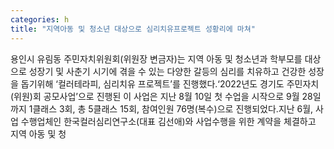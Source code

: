 ```yaml
---
categories: h
title: "지역아동 및 청소년 대상으로 심리치유프로젝트 성황리에 마쳐"
---
```

용인시 유림동 주민자치위원회(위원장 변금자)는 지역 아동 및 청소년과 학부모를 대상으로 성장기 및 사춘기 시기에 겪을 수 있는 다양한 갈등의 심리를 치유하고 건강한 성장을 돕기위해 ‘컬러테라피, 심리치유 프로젝트’를 진행했다.‘2022년도 경기도 주민자치(위원)회 공모사업’으로 진행된 이 사업은 지난 8월 10일 첫 수업을 시작으로 9월 28일까지 1클래스 3회, 총 5클래스 15회, 참여인원 76명(복수)으로 진행되었다.지난 6월, 사업 수행업체인 한국컬러심리연구소(대표 김선애)와 사업수행을 위한 계약을 체결하고 지역 아동 및 청